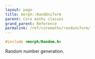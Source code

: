 ```yaml
---
layout: page
title: morph::RandUniform
parent: Core maths classes
grand_parent: Reference
permalink: /ref/coremaths/randuniform/
---
```

```c++
#include <morph/Random.h>
```

Random number generation.